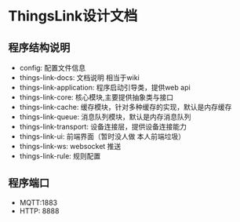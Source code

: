 # ThingsLink设计文档

## 程序结构说明

- config: 配置文件信息
- things-link-docs: 文档说明 相当于wiki
- things-link-application: 程序启动引导类，提供web api
- things-link-core: 核心模块,主要提供抽象类与接口
- things-link-cache: 缓存模块，针对多种缓存的实现，默认是内存缓存
- things-link-queue: 消息队列模块，默认是内存消息队列
- things-link-transport: 设备连接层，提供设备连接能力
- things-link-ui: 前端界面（暂时没人做 本人前端垃圾）
- things-link-ws: websocket 推送
- things-link-rule: 规则配置

## 程序端口
- MQTT:1883
- HTTP: 8888 
